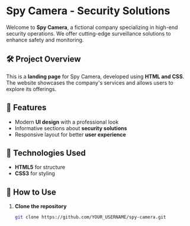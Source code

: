 # Spy Camera - Security Solutions

Welcome to **Spy Camera**, a fictional company specializing in high-end security operations. We offer cutting-edge surveillance solutions to enhance safety and monitoring. 

## 🛠 Project Overview
This is a **landing page** for Spy Camera, developed using **HTML and CSS**. The website showcases the company's services and allows users to explore its offerings.

## 🎯 Features
- Modern **UI design** with a professional look  
- Informative sections about **security solutions**  
- Responsive layout for better **user experience**  

## 📂 Technologies Used
- **HTML5** for structure  
- **CSS3** for styling  

## 🚀 How to Use
1. **Clone the repository**  
   ```sh
   git clone https://github.com/YOUR_USERNAME/spy-camera.git
